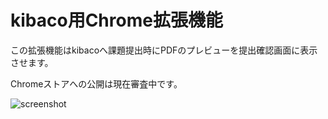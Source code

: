 # kibaco用Chrome拡張機能
この拡張機能はkibacoへ課題提出時にPDFのプレビューを提出確認画面に表示させます。

Chromeストアへの公開は現在審査中です。

![screenshot](https://github.com/Atotti/kibaco-advance/assets/56724676/fa1d4e85-ec93-4d7e-9861-6fcf0aac794b)
